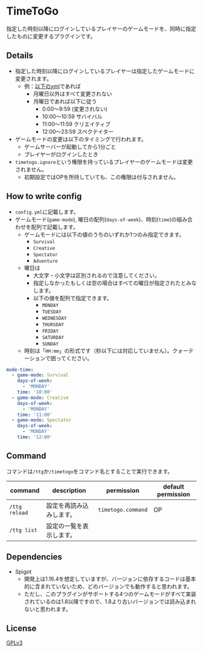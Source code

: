 # TimeToGo

指定した時刻以降にログインしているプレイヤーのゲームモードを、同時に指定したものに変更するプラグインです。

## Details

* 指定した時刻以降にログインしているプレイヤーは指定したゲームモードに変更されます。
  * 例：[以下のyml](#How-to-write-config)であれば
    * 月曜日以外はすべて変更されない
    * 月曜日であれば以下に従う
      * 0:00〜9:59  (変更されない)
      * 10:00〜10:59  サバイバル
      * 11:00〜11:59  クリエイティブ
      * 12:00〜23:59  スペクテイター
* ゲームモードの変更は以下のタイミングで行われます。
  * ゲームサーバーが起動してから1分ごと
  * プレイヤーがログインしたとき
* `timetogo.ignore`という権限を持っているプレイヤーのゲームモードは変更されません。
  * 初期設定ではOPを所持していても、この権限は付与されません。

## How to write config

* `config.yml`に記載します。
* ゲームモード(`game-mode`), 曜日の配列(`days-of-week`)、時刻(`time`)の組み合わせを配列で記載します。
  * ゲームモードには以下の値のうちのいずれか1つのみ指定できます。
    * `Survival`
    * `Creative`
    * `Spectator`
    * `Adventure`
  * 曜日は
    * 大文字・小文字は区別されるので注意してください。
    * 指定しなかったもしくは空の場合はすべての曜日が指定されたとみなします。
    * 以下の値を配列で指定できます。
      * `MONDAY`
      * `TUESDAY`
      * `WEDNESDAY`
      * `THURSDAY`
      * `FRIDAY`
      * `SATURDAY`
      * `SUNDAY`
  * 時刻は「`HH:mm`」の形式です（秒以下には対応していません）。クォーテーションで囲ってください。

```yaml
mode-time:
  - game-mode: Survival
    days-of-week:
      - 'MONDAY'
    time: '10:00'
  - game-mode: Creative
    days-of-week:
      - 'MONDAY'
    time: '11:00'
  - game-mode: Spectator
    days-of-week:
      - 'MONDAY'
    time: '12:00'
```

## Command

コマンドは`/ttg`か`/timetogo`をコマンド名とすることで実行できます。

| command       | description  | permission         | default permission |
|---------------|--------------|--------------------|--------------------|
| `/ttg reload` | 設定を再読み込みします。 | `timetogo.command` | OP                 |
| `/ttg list`   | 設定の一覧を表示します。 |||

## Dependencies

* Spigot
  * 開発上は1.16.4を想定していますが、バージョンに依存するコードは基本的に含まれていないため、どのバージョンでも動作すると思われます。
  * ただし、このプラグインがサポートする4つのゲームモードがすべて実装されているのは1.8以降ですので、1.8より古いバージョンでは読み込まれないと思われます。

## License

[GPLv3](./LICENSE)
